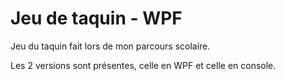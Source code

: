 # Jeu de taquin - WPF

Jeu du taquin fait lors de mon parcours scolaire. 

Les 2 versions sont présentes, celle en WPF et celle en console.
